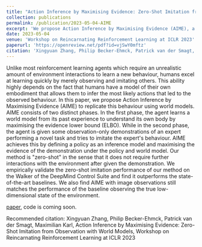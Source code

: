 ```yaml
---
title: "Action Inference by Maximising Evidence: Zero-Shot Imitation from Observation with World Models"
collection: publications
permalink: /publication/2023-05-04-AIME
excerpt: 'We propose Action Inference by Maximising Evidence (AIME), a novel algorithm for imitation from observation by transferring learnt world models.'
date: 2023-05-04
venue: 'Workshop on Reincarnating Reinforcement Learning at ICLR 2023'
paperurl: 'https://openreview.net/pdf?id=vjSwY0mftz'
citation: 'Xingyuan Zhang, Philip Becker-Ehmck, Patrick van der Smagt, Maximilian Karl, Action Inference by Maximising Evidence: Zero-Shot Imitation from Observation with World Models, Workshop on Reincarnating Reinforcement Learning at ICLR 2023'
---
```

Unlike most reinforcement learning agents which require an unrealistic amount of environment interactions to learn a new behaviour, humans excel at learning quickly by merely observing and imitating others. This ability highly depends on the fact that humans have a model of their own embodiment that allows them to infer the most likely actions that led to the observed behaviour. In this paper, we propose Action Inference by Maximising Evidence (AIME) to replicate this behaviour using world models. AIME consists of two distinct phases. In the first phase, the agent learns a world model from its past experience to understand its own body by maximising the evidence lower bound (ELBO). While in the second phase, the agent is given some observation-only demonstrations of an expert performing a novel task and tries to imitate the expert's behaviour. AIME achieves this by defining a policy as an inference model and maximising the evidence of the demonstration under the policy and world model. Our method is "zero-shot" in the sense that it does not require further interactions with the environment after given the demonstration. We empirically validate the zero-shot imitation performance of our method on the Walker of the DeepMind Control Suite and find it outperforms the state-of-the-art baselines. We also find AIME with image observations still matches the performance of the baseline observing the true low-dimensional state of the environment.

[paper](https://openreview.net/pdf?id=vjSwY0mftz), code is coming soon.

Recommended citation: Xingyuan Zhang, Philip Becker-Ehmck, Patrick van der Smagt, Maximilian Karl, Action Inference by Maximising Evidence: Zero-Shot Imitation from Observation with World Models, Workshop on Reincarnating Reinforcement Learning at ICLR 2023
